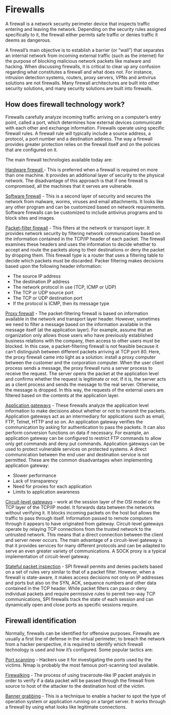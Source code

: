 # Firewalls

A firewall is a network security perimeter device that inspects traffic entering and leaving the network. Depending on the security rules assigned specifically to it, the firewall either permits safe traffic or denies traffic it deems as dangerous.

A firewall’s main objective is to establish a barrier (or “wall”) that separates an internal network from incoming external traffic (such as the internet) for the purpose of blocking malicious network packets like malware and hacking.
When discussing firewalls, it is critical to clear up any confusion regarding what constitutes a firewall and what does not. For instance, intrusion detection systems, routers, proxy servers, VPNs and antivirus solutions are not firewalls. Many firewall architectures are built into other security solutions, and many security solutions are built into firewalls.

## How does firewall technology work? 

Firewalls carefully analyze incoming traffic arriving on a computer’s entry point, called a port, which determines how external devices communicate with each other and exchange information. Firewalls operate using specific firewall rules. A firewall rule will typically include a source address, a protocol, a port number and a destination address.
The way a firewall provides greater protection relies on the firewall itself and on the policies that are configured on it. 

The main firewall technologies available today are:

<ins>Hardware firewall </ins> - This is preferred when a firewall is required on more than one machine. It provides an additional layer of security to the physical network. The disadvantage of this approach is that if one firewall is compromised, all the machines that it serves are vulnerable.

<ins>Software firewall</ins> - This is a second layer of security and secures the network from malware, worms, viruses and email attachments. It looks like any other program and can be customized based on network requirements. Software firewalls can be customized to include antivirus programs and to block sites and images.

<ins>Packet-filter firewall</ins> - This filters at the network or transport layer. It provides network security by filtering network communications based on the information contained in the TCP/IP header of each packet. The firewall examines these headers and uses the information to decide whether to accept and route the packets along to their destinations or deny the packet by dropping them. This firewall type is a router that uses a filtering table to decide which packets must be discarded. Packer filtering makes decisions based upon the following header information:
- The source IP address
- The destination IP address
- The network protocol in use (TCP, ICMP or UDP)
- The TCP or UDP source port
- The TCP or UDP destination port
- If the protocol is ICMP, then its message type

<ins>Proxy firewall</ins> - The packet-filtering firewall is based on information available in the network and transport layer header. However, sometimes we need to filter a message based on the information available in the message itself (at the application layer). 
For example, assume that an organization only allows those users who have previously established business relations with the company, then access to other users must be blocked. In this case, a packet-filtering firewall is not feasible because it can’t distinguish between different packets arriving at TCP port 80.
Here, the proxy firewall came into light as a solution: install a proxy computer between the customer and the corporation computer. When the user client process sends a message, the proxy firewall runs a server process to receive the request. The server opens the packet at the application level and confirms whether the request is legitimate or not. If it is, the server acts as a client process and sends the message to the real server. Otherwise, the message is dropped. In this way, the requests of the external users are filtered based on the contents at the application layer.

<ins>Application gateways</ins> - These firewalls analyze the application level information to make decisions about whether or not to transmit the packets. Application gateways act as an intermediary for applications such as email, FTP, Telnet, HTTP and so on. An application gateway verifies the communication by asking for authentication to pass the packets. It can also perform conversion functions on data if necessary.
For example, an application gateway can be configured to restrict FTP commands to allow only get commands and deny put commands.
Application gateways can be used to protect vulnerable services on protected systems. A direct communication between the end user and destination service is not permitted. These are the common disadvantages when implementing application gateway:
- Slower performance
- Lack of transparency
- Need for proxies for each application
- Limits to application awareness

<ins>Circuit-level gateways</ins> - work at the session layer of the OSI model or the TCP layer of the TCP/IP model. It forwards data between the networks without verifying it. It blocks incoming packets on the host but allows the traffic to pass through itself. Information passed to remote computers through it appears to have originated from gateway. 
Circuit-level gateways operate by relaying TCP connections from the trusted network to the untrusted network. This means that a direct connection between the client and server never occurs.
The main advantage of a circuit-level gateway is that it provides services for many different protocols and can be adapted to serve an even greater variety of communications. A SOCK proxy is a typical implementation of circuit-level gateway.

<ins>Stateful packet inspection</ins> - SPI firewall permits and denies packets based on a set of rules very similar to that of a packet filter. However, when a firewall is state-aware, it makes access decisions not only on IP addresses and ports but also on the SYN, ACK, sequence numbers and other data contained in the TCP header. While packet filters can pass or deny individual packets and require permissive rules to permit two-way TCP communications, SPI firewalls track the state of each session and can dynamically open and close ports as specific sessions require.

## Firewall identification
Normally, firewalls can be identified for offensive purposes. Firewalls are usually a first line of defense in the virtual perimeter; to breach the network from a hacker perspective, it is required to identify which firewall technology is used and how it’s configured. Some popular tactics are:

<ins>Port scanning</ins> - 
Hackers use it for investigating the ports used by the victims.
Nmap is probably the most famous port-scanning tool available.

<ins>Firewalking</ins> - The process of using traceroute-like IP packet analysis in order to verify if a data packet will be passed through the firewall from source to host of the attacker to the destination host of the victim.

<ins>Banner grabbing</ins> - This is a technique to enable a hacker to spot the type of operation system or application running on a target server. It works through a firewall by using what looks like legitimate connections.
